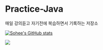 # Practice-Java
매일 강의듣고 자기전에 복습하면서 기록하는 저장소

[![Sohee's GitHub stats](https://github-readme-stats.vercel.app/api?username=BillionDollarSohee&show_icons=true&theme=dark)](https://github.com/anuraghazra/github-readme-stats)

[![](https://github-profile-summary-cards.vercel.app/api/cards/profile-details?username=BillionDollarSohee&theme=github_dark)](https://github.com/vn7n24fzkq/github-profile-summary-cards)
